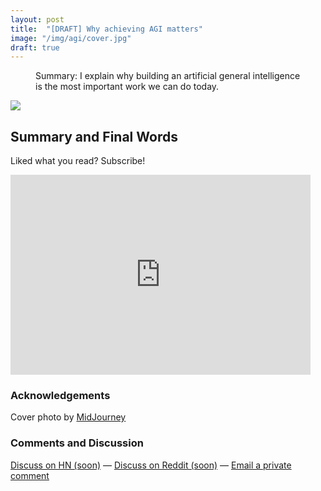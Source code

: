 ```yaml
---
layout: post
title:  "[DRAFT] Why achieving AGI matters"
image: "/img/agi/cover.jpg"
draft: true
---
```

<figure>
  <figcaption style="text-align: left">
  Summary: I explain why building an artificial general intelligence is the most important work we can do today. 
  </figcaption>
</figure>
<img class="cover rounded" src="{{ page.image }}">



## Summary and Final Words 

Liked what you read? Subscribe!
<div style="text-align: center">
	<iframe style="display:block;" src="https://maraoz.substack.com/embed" width="480" height="320" style="border:1px solid #EEE; background:white;" frameborder="0" scrolling="no"></iframe>
</div>

### Acknowledgements
Cover photo by <a href="https://www.midjourney.com/">MidJourney</a>
  
### Comments and Discussion
[Discuss on HN (soon)]() — [Discuss on Reddit (soon)]() — [Email a private comment](mailto:naming@maraoz.com)


